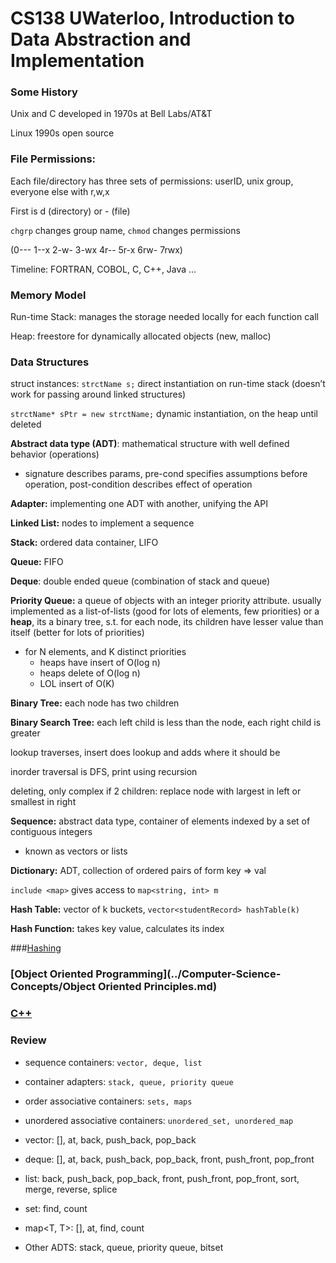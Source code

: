 # CS138 UWaterloo, Introduction to Data Abstraction and Implementation
### Some History

Unix and C developed in 1970s at Bell Labs/AT&T 

Linux 1990s open source

### File Permissions:

Each file/directory has three sets of permissions: userID, unix group, everyone else with r,w,x

First is d (directory) or - (file) 

`chgrp` changes group name, `chmod` changes permissions 

(0--- 1--x 2-w- 3-wx 4r-- 5r-x 6rw- 7rwx)

Timeline: FORTRAN, COBOL, C, C++, Java …

### Memory Model
Run-time Stack: manages the storage needed locally for each function call

Heap: freestore for dynamically allocated objects (new, malloc)

### Data Structures
struct instances: `strctName s;` direct instantiation on run-time stack (doesn’t work for passing around linked structures)

`strctName* sPtr = new strctName;` dynamic instantiation, on the heap until deleted

**Abstract data type (ADT)**: mathematical structure with well defined behavior (operations)
- signature describes params, pre-cond specifies assumptions before operation, post-condition describes effect of operation

**Adapter:** implementing one ADT with another, unifying the API

**Linked List:** nodes to implement a sequence

**Stack:** ordered data container, LIFO

**Queue:** FIFO

**Deque**: double ended queue (combination of stack and queue)

**Priority Queue:** a queue of objects with an integer priority attribute. usually implemented as a list-of-lists (good for lots of elements, few priorities) or a **heap**, its a binary tree, s.t. for each node, its children have lesser value than itself (better for lots of priorities)
  - for N elements, and K distinct priorities
    - heaps have insert of O(log n)
    - heaps delete of O(log n)
    - LOL insert of O(K)

**Binary Tree:** each node has two children

**Binary Search Tree:** each left child is less than the node, each right child is greater

lookup traverses, insert does lookup and adds where it should be

inorder traversal is DFS, print using recursion

deleting, only complex if 2 children: replace node with largest in left or smallest in right

**Sequence:** abstract data type, container of elements indexed by a set of contiguous integers
- known as vectors or lists

**Dictionary:** ADT, collection of ordered pairs of form key => val

`include <map>` gives access to `map<string, int> m`

**Hash Table:** vector of k buckets, `vector<studentRecord> hashTable(k)`

**Hash Function:** takes key value, calculates its index

###[Hashing](../Computer-Science-Concepts/Hashing.md)
### [Object Oriented Programming](../Computer-Science-Concepts/Object Oriented Principles.md)
### [C++](../Languages/C++.md)

### Review
- sequence containers: `vector, deque, list`
- container adapters: `stack, queue, priority queue`
- order associative containers: `sets, maps`
- unordered associative containers: `unordered_set, unordered_map`

- vector<T>: [], at, back, push_back, pop_back
- deque<T>: [], at, back, push_back, pop_back, front, push_front, pop_front
- list<T>: back, push_back, pop_back, front, push_front, pop_front, sort, merge, reverse, splice
- set<T>: find, count
- map<T, T>: [], at, find, count
- Other ADTS: stack, queue, priority queue, bitset
